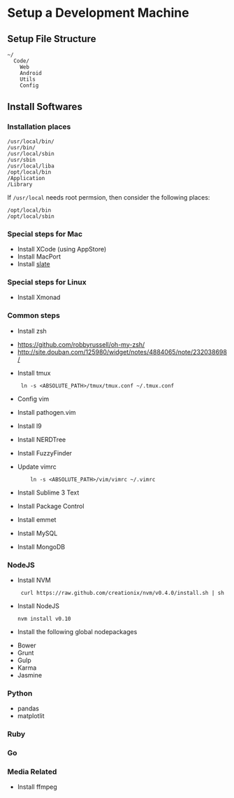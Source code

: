 Setup a Development Machine
===========================

Setup File Structure
--------------------

    ~/
      Code/
        Web
        Android
        Utils
        Config


Install Softwares
-----------------

### Installation places

```
/usr/local/bin/
/usr/bin/
/usr/local/sbin
/usr/sbin
/usr/local/liba
/opt/local/bin
/Application
/Library
```

If `/usr/local` needs root permsion, then consider the following places:

```
/opt/local/bin
/opt/local/sbin
```
### Special steps for Mac

 * Install XCode (using AppStore)
 * Install MacPort
 * Install [slate](https://github.com/jigish/slate)

### Special steps for Linux

 * Install Xmonad

### Common steps

 * Install zsh
  - https://github.com/robbyrussell/oh-my-zsh/
  - http://site.douban.com/125980/widget/notes/4884065/note/232038698/

 * Install tmux

        ln -s <ABSOLUTE_PATH>/tmux/tmux.conf ~/.tmux.conf

 * Config vim
  - Install pathogen.vim
  - Install l9
  - Install NERDTree
  - Install FuzzyFinder
  - Update vimrc

            ln -s <ABSOLUTE_PATH>/vim/vimrc ~/.vimrc

 * Install Sublime 3 Text
  * Install Package Control
  * Install emmet

 * Install MySQL
 * Install MongoDB

### NodeJS
 * Install NVM
   ``` 
    curl https://raw.github.com/creationix/nvm/v0.4.0/install.sh | sh
   ```
 * Install NodeJS
    ```
    nvm install v0.10
    ```      
 * Install the following global nodepackages
  - Bower
  - Grunt
  - Gulp
  - Karma
  - Jasmine

### Python
  - pandas
  - matplotlit

### Ruby


### Go

### Media Related
 * Install ffmpeg
